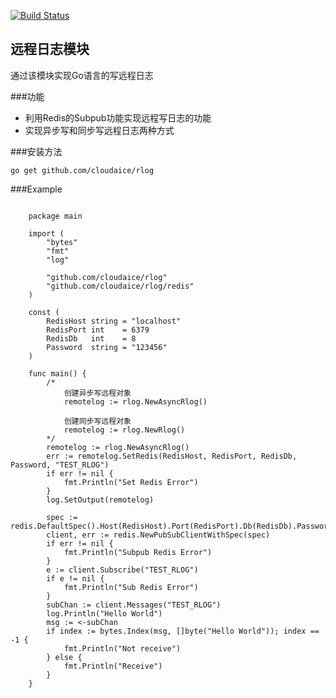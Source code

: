 
[![Build Status](https://travis-ci.org/cloudaice/rlog.png?branch=master)](https://travis-ci.org/cloudaice/rlog)


远程日志模块
------------

通过该模块实现Go语言的写远程日志

###功能

+ 利用Redis的Subpub功能实现远程写日志的功能
+ 实现异步写和同步写远程日志两种方式


###安装方法

    go get github.com/cloudaice/rlog


###Example

```golang

    package main
    
    import (
        "bytes"
        "fmt"
        "log"
    
        "github.com/cloudaice/rlog"
        "github.com/cloudaice/rlog/redis"
    )
    
    const (
        RedisHost string = "localhost"
        RedisPort int    = 6379
        RedisDb   int    = 8
        Password  string = "123456"
    )
    
    func main() {
        /*
            创建异步写远程对象
            remotelog := rlog.NewAsyncRlog() 
    
            创建同步写远程对象
            remotelog := rlog.NewRlog()
        */
        remotelog := rlog.NewAsyncRlog()
        err := remotelog.SetRedis(RedisHost, RedisPort, RedisDb, Password, "TEST_RLOG")
        if err != nil {
        	fmt.Println("Set Redis Error")
        }
        log.SetOutput(remotelog)
    
        spec := redis.DefaultSpec().Host(RedisHost).Port(RedisPort).Db(RedisDb).Password(Password)
        client, err := redis.NewPubSubClientWithSpec(spec)
        if err != nil {
        	fmt.Println("Subpub Redis Error")
        }
        e := client.Subscribe("TEST_RLOG")
        if e != nil {
        	fmt.Println("Sub Redis Error")
        }
        subChan := client.Messages("TEST_RLOG")
        log.Println("Hello World")
        msg := <-subChan
        if index := bytes.Index(msg, []byte("Hello World")); index == -1 {
        	fmt.Println("Not receive")
        } else {
        	fmt.Println("Receive")
        }
    }
```
